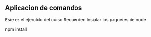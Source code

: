 ## Aplicacion de comandos

Este es el ejercicio del curso
Recuerden instalar los paquetes de node

npm install 